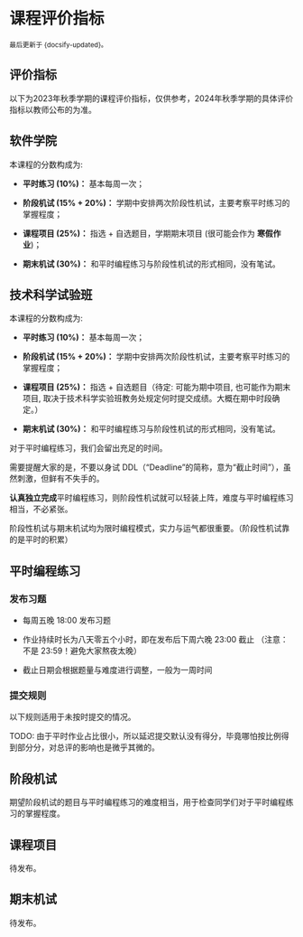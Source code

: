 # 课程评价指标

<small>最后更新于 {docsify-updated}。</small>

## 评价指标

以下为2023年秋季学期的课程评价指标，仅供参考，2024年秋季学期的具体评价指标以教师公布的为准。

<!-- tabs:start -->

## **软件学院**

本课程的分数构成为:

- **平时练习 ($10\%$)：** 基本每周一次；

- **阶段机试 ($15\% + 20\%$)：** 学期中安排两次阶段性机试，主要考察平时练习的掌握程度；

- **课程项目 ($25\%$)：** 指选 + 自选题目，学期期末项目 (很可能会作为 **寒假作业**)；

- **期末机试 ($30\%$)：** 和平时编程练习与阶段性机试的形式相同，没有笔试。

## **技术科学试验班**

本课程的分数构成为:

- **平时练习 ($10\%$)：** 基本每周一次；

- **阶段机试 ($15\% + 20\%$)：** 学期中安排两次阶段性机试，主要考察平时练习的掌握程度；

- **课程项目 ($25\%$)：** 指选 + 自选题目（待定: 可能为期中项目, 也可能作为期末项目, 取决于技术科学实验班教务处规定何时提交成绩。大概在期中时段确定。）

- **期末机试 ($30\%$)：** 和平时编程练习与阶段性机试的形式相同，没有笔试。

<!-- tabs:end -->

对于平时编程练习，我们会留出充足的时间。

需要提醒大家的是，不要以身试 DDL（“Deadline”的简称，意为“截止时间”），虽然刺激，但鲜有不失手的。

**认真独立完成**平时编程练习，则阶段性机试就可以轻装上阵，难度与平时编程练习相当，不必紧张。

阶段性机试与期末机试均为限时编程模式，实力与运气都很重要。（阶段性机试靠的是平时的积累）

## 平时编程练习

### 发布习题

- 每周五晚 18:00 发布习题

- 作业持续时长为八天零五个小时，即在发布后下周六晚 23:00 截止 （注意：不是 23:59！避免大家熬夜太晚）

- 截止日期会根据题量与难度进行调整，一般为一周时间

### 提交规则

以下规则适用于未按时提交的情况。

TODO: 由于平时作业占比很小，所以延迟提交默认没有得分，毕竟哪怕按比例得到部分分，对总评的影响也是微乎其微的。

<!-- - 规则一：若需延迟提交，请**务必**提前于截止时间 $24$ 小时在[共享表单](https://table.nju.edu.cn/dtable/forms/b068dc43-4bd8-4e7d-94f6-3bb0c105f66d/)中进行申请。

  - 在截止时间之后 $24$ 小时之内提交的，扣除迟交题目的 $30\%$ 分数

  - 在截止时间之后 $24$ 到 $48$ 小时之内提交的，扣除迟交题目的 $50\%$ 分数

  - 在截止时间之后 $48$ 到 $72$ 小时之内提交的，扣除迟交题目的 $80\%$ 分数

  - 在截止时间之后超过 $72$ 小时提交的，扣除迟交题目的全部分数

  - 若在上述不同时间段有多次提交，在扣除相应时间段分数后，取最高分记录

- 规则二：若延迟提交，但没有提前 $24$ 小时进行申请

  - 若能说明合理的紧急情况，则按规则一执行

  - 若出现“踩 DDL 提交”的情况：

    - 仍需要向助教说明，且总共只有 $2$ 次机会

    - 在截止时间 $24$ 小时之内提交的，扣除迟交题目的 $50\%$ 分数

    - 在截止时间 $24$ 小时后提交的，扣除迟交题目的全部分数

- 规则三：其余超出截止时间的提交均记零 -->

## 阶段机试

期望阶段机试的题目与平时编程练习的难度相当，用于检查同学们对于平时编程练习的掌握程度。

## 课程项目

待发布。

## 期末机试

待发布。